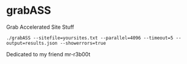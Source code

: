 # grabASS
Grab Accelerated Site Stuff
```
./grabASS --sitefile=yoursites.txt --parallel=4096 --timeout=5 --output=results.json --showerrors=true
```
Dedicated to my friend mr-r3b00t
